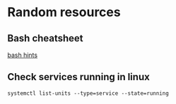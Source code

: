 # Random resources

## Bash cheatsheet

[bash hints](https://devhints.io/bash)

## Check services running in linux

```
systemctl list-units --type=service --state=running 
```